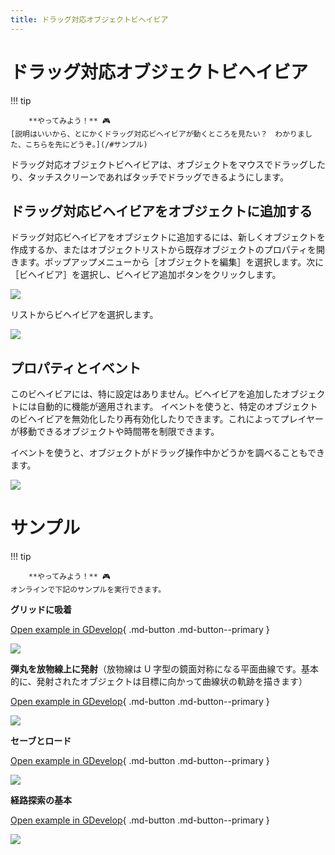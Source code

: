 ```yaml
---
title: ドラッグ対応オブジェクトビヘイビア
---
```

# ドラッグ対応オブジェクトビヘイビア

!!! tip

        **やってみよう！** 🎮
    [説明はいいから、とにかくドラッグ対応ビヘイビアが動くところを見たい？　わかりました、こちらを先にどうぞ。](/#サンプル)


ドラッグ対応オブジェクトビヘイビアは、オブジェクトをマウスでドラッグしたり、タッチスクリーンであればタッチでドラッグできるようにします。

## ドラッグ対応ビヘイビアをオブジェクトに追加する

ドラッグ対応ビヘイビアをオブジェクトに追加するには、新しくオブジェクトを作成するか、またはオブジェクトリストから既存オブジェクトのプロパティを開きます。ポップアップメニューから［オブジェクトを編集］を選択します。次に［ビヘイビア］を選択し、ビヘイビア追加ボタンをクリックします。

![](/gdevelop5/behaviors/addbehavior.jpg)

リストからビヘイビアを選択します。

![](/gdevelop5/behaviors/draggable-object-behavior-inlist.png)

## プロパティとイベント

このビヘイビアには、特に設定はありません。ビヘイビアを追加したオブジェクトには自動的に機能が適用されます。
イベントを使うと、特定のオブジェクトのビヘイビアを無効化したり再有効化したりできます。これによってプレイヤーが移動できるオブジェクトや時間帯を制限できます。

イベントを使うと、オブジェクトがドラッグ操作中かどうかを調べることもできます。

![](/gdevelop5/behaviors/eventcondtiondraggableobject.png)


# サンプル

!!! tip

        **やってみよう！** 🎮
    オンラインで下記のサンプルを実行できます。

**グリッドに吸着**

[Open example in GDevelop](https://editor.gdevelop.io/?project=example://snap-object-to-grid){ .md-button .md-button--primary }

[![](/gdevelop5/behaviors/snaptogrid.png)](https://editor.gdevelop.io/?project=example://snap-object-to-grid)



**弾丸を放物線上に発射**（放物線は U 字型の鏡面対称になる平面曲線です。基本的に、発射されたオブジェクトは目標に向かって曲線状の軌跡を描きます）

[Open example in GDevelop](https://editor.gdevelop.io/?project=example://shoot-bullet-in-parabola){ .md-button .md-button--primary }

[![](/gdevelop5/behaviors/shootbulletparabolapattern.png)](https://editor.gdevelop.io/?project=example://shoot-bullet-in-parabola)



**セーブとロード**

[Open example in GDevelop](https://editor.gdevelop.io/?project=example://save-load){ .md-button .md-button--primary }

[![](/gdevelop5/behaviors/saveandloadexample.png)](https://editor.gdevelop.io/?project=example://save-load)



**経路探索の基本**

[Open example in GDevelop](https://editor.gdevelop.io/?project=example://pathfinding-basics){ .md-button .md-button--primary }

[![](/gdevelop5/behaviors/pathfindingbasics.png)](https://editor.gdevelop.io/?project=example://pathfinding-basics)